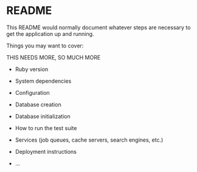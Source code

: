 # README

This README would normally document whatever steps are necessary to get the
application up and running.

Things you may want to cover:

THIS NEEDS MORE, SO MUCH MORE

* Ruby version

* System dependencies

* Configuration

* Database creation

* Database initialization

* How to run the test suite

* Services (job queues, cache servers, search engines, etc.)

* Deployment instructions

* ...
